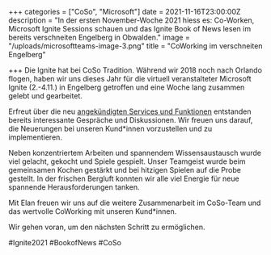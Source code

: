 +++
categories = ["CoSo", "Microsoft"]
date = 2021-11-16T23:00:00Z
description = "In der ersten November-Woche 2021 hiess es: Co-Worken, Microsoft Ignite Sessions schauen und das Ignite Book of News lesen im bereits verschneiten Engelberg in Obwalden."
image = "/uploads/microsoftteams-image-3.png"
title = "CoWorking im verschneiten Engelberg"

+++
Die Ignite hat bei CoSo Tradition. Während wir 2018 noch nach Orlando flogen, haben wir uns dieses Jahr für die virtuell veranstalteter Microsoft Ignite (2.-4.11.) in Engelberg getroffen und eine Woche lang zusammen gelebt und gearbeitet.

Erfreut über die neu [angekündigten Services und Funktionen](https://news.microsoft.com/ignite-november-2021-book-of-news/) entstanden bereits interessante Gespräche und Diskussionen. Wir freuen uns darauf, die Neuerungen bei unseren Kund*innen vorzustellen und zu implementieren.

Neben konzentriertem Arbeiten und spannendem Wissensaustausch wurde viel gelacht, gekocht und Spiele gespielt. Unser Teamgeist wurde beim gemeinsamen Kochen gestärkt und bei hitzigen Spielen auf die Probe gestellt. In der frischen Bergluft konnten wir alle viel Energie für neue spannende Herausforderungen tanken.

Mit Elan freuen wir uns auf die weitere Zusammenarbeit im CoSo-Team und das wertvolle CoWorking mit unseren Kund*innen.

Wir gehen voran, um den nächsten Schritt zu ermöglichen.

\#Ignite2021 #BookofNews #CoSo